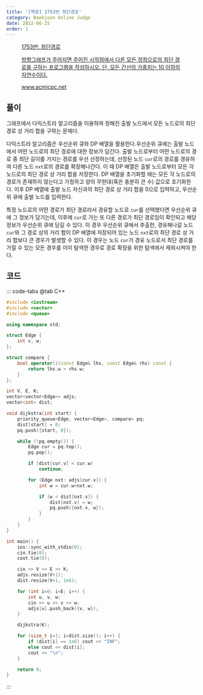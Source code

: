 ```yaml
---
title: '[백준] 1753번 최단경로'
category: Baekjoon Online Judge
date: 2022-06-25
order: 1
---
```


<figure class="opengraph"><a href="https://www.acmicpc.net/problem/1753" data-source-url="https://www.acmicpc.net/problem/1753">
<div class="og-image" style="background-image: url('https://drive.google.com/uc?export=view&id=1nCax5mgwtYA82T46I_ntU1afsBBNkrLr');"></div>
<div class="og-text">
<p class="og-title">1753번: 최단경로</p>
<p class="og-desc">방향그래프가 주어지면 주어진 시작점에서 다른 모든 정점으로의 최단 경로를 구하는 프로그램을 작성하시오. 단, 모든 간선의 가중치는 10 이하의 자연수이다.</p>
<p class="og-host">www.acmicpc.net</p></div></a></figure>

## 풀이
그래프에서 다익스트라 알고리즘을 이용하여 정해진 출발 노드에서 모든 노드로의 최단 경로 상 거리 합을 구하는 문제다.

다익스트라 알고리즘은 우선순위 큐와 DP 배열을 활용한다.우선순위 큐에는 출발 노드에서 어떤 노드로의 최단 경로에 대한 정보가 담긴다. 출발 노드로부터 어떤 노드로의 경로 중 최단 길이를 가지는 경로를 우선 선정하는데, 선정된 노드 `cur`로의 경로를 경유하여 다른 노드 `nxt`로의 경로를 확장해나간다. 이 때 DP 배열은 출발 노드로부터 모든 각 노드로의 최단 경로 상 거리 합을 저장한다. DP 배열을 초기화할 때는 모든 각 노드로의 경로가 존재하지 않는다고 가정하고 양의 무한대(혹은 충분히 큰 수) 값으로 초기화한다. 이후 DP 배열에 출발 노드 자신과의 최단 경로 상 거리 합을 0으로 입력하고, 우선순위 큐에 출발 노드를 입력한다.

특정 노드로의 어떤 경로가 최단 경로라서 경유할 노드로 `cur`를 선택했다면 우선순위 큐에 그 정보가 담기는데, 이후에 `cur`로 가는 또 다른 경로가 최단 경로임이 확인되고 해당 정보가 우선순위 큐에 담길 수 있다. 이 경우 우선순위 큐에서 추출한, 경유해나갈 노드 `cur`와 그 경로 상의 거리 합이 DP 배열에 저장되어 있는 노드 `nxt`로의 최단 경로 상 거리 합보다 큰 경우가 발생할 수 있다. 이 경우는 노드 `cur`가 경유 노드로서 최단 경로를 가질 수 있는 모든 경우를 이미 탐색한 경우로 경로 확장을 위한 탐색에서 제외시켜야 한다.

## 코드
::: code-tabs
@tab C++
```cpp
#include <iostream>
#include <vector>
#include <queue>

using namespace std;

struct Edge {
    int v, w;
};

struct compare {
    bool operator()(const Edge& lhs, const Edge& rhs) const {
        return lhs.w > rhs.w;
    }
};

int V, E, K;
vector<vector<Edge>> adjs;
vector<int> dist;

void dijkstra(int start) {
    priority_queue<Edge, vector<Edge>, compare> pq;
    dist[start] = 0;
    pq.push({start, 0});

    while (!pq.empty()) {
        Edge cur = pq.top();
        pq.pop();

        if (dist[cur.v] < cur.w)
            continue;

        for (Edge nxt: adjs[cur.v]) {
            int w = cur.w+nxt.w;

            if (w < dist[nxt.v]) {
                dist[nxt.v] = w;
                pq.push({nxt.v, w});
            }
        }
    }
}

int main() {
    ios::sync_with_stdio(0);
    cin.tie(0);
    cout.tie(0);

    cin >> V >> E >> K;
    adjs.resize(V+1);
    dist.resize(V+1, 1e6);

    for (int i=0; i<E; i++) {
        int u, v, w;
        cin >> u >> v >> w;
        adjs[u].push_back({v, w});
    }

    dijkstra(K);

    for (size_t i=1; i<dist.size(); i++) {
        if (dist[i] == 1e6) cout << "INF";
        else cout << dist[i];
        cout << "\n";
    }

    return 0;
}
```
:::
